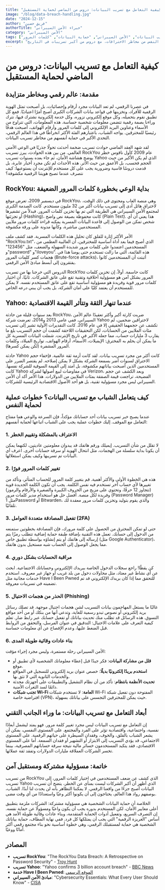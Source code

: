 ```yaml
---
title: "كيفية التعامل مع تسريب البيانات: دروس من الماضي لحماية المستقبل"
image: "/blog/data-breach-handling.jpg"
date: "2024-12-15"
author: "فريق حصين"
authorTitle: "خبراء الأمن السيبراني"
category: "الأمن السيبراني"
tags: ["تسريب البيانات", "الأمن السيبراني", "حماية البيانات", "كلمات المرور"]
excerpt: "دليل شامل للتعامل مع تسريب البيانات وحماية النفس من مخاطر الاختراقات، مع دروس من أكبر تسريبات في التاريخ."
---
```


# كيفية التعامل مع تسريب البيانات: دروس من الماضي لحماية المستقبل

## مقدمة: عالم رقمي ومخاطر متزايدة

في عصرنا الرقمي، لم تعد البيانات مجرد أرقام وإحصائيات، بل أصبحت تمثل الهوية الرقمية للأفراد، وتخزينها في قواعد بيانات الشركات الكبرى أصبح أمرًا اعتياديًا. فمع كل تطبيق نقوم بتحميله، وكل موقع إلكتروني نزوره، وكل خدمة إلكترونية نشترك فيها، نترك وراءنا بصمة رقمية تتضمن معلومات شخصية حساسة. هذه المعلومات، التي تتراوح من الأسماء وعناوين البريد الإلكتروني إلى كلمات المرور وأرقام الهواتف، أصبحت هدفًا رئيسيًا للمخترقين. يواجه الشباب، باعتبارهم الفئة الأكثر انخراطًا في هذا العالم الرقمي، التحدي الأكبر في حماية أنفسهم من مخاطر تسريب البيانات.

لقد شهد العقد الماضي حوادث تسريب ضخمة أحدثت تحولًا جذريًا في الوعي الأمني العالمي. من بين هذه الحوادث، يبرز تسريب RockYou عام 2009 كأول ناقوس خطر يوضح هشاشة الأمان، ثم جاء بعده بسنوات تسريب Yahoo الذي لم يكن الأكبر من حيث الحجم فحسب، بل الأعمق من حيث الأثر. هذه الأحداث لم تكن مجرد أخبار عابرة، بل قدمت دروسًا قاسية وضرورية يجب على كل مستخدم للإنترنت أن يستوعبها: كيف نتصرف عندما تصبح هويتنا الرقمية مكشوفة؟

## RockYou: بداية الوعي بخطورة كلمات المرور الضعيفة

في ديسمبر 2009، تعرض موقع RockYou، وهي منصة العاب ومحتوى في ذلك الوقت، لاختراق هائل أدى إلى تسريب بيانات أكثر من 32 مليون مستخدم. كانت الصدمة الكبرى لمجتمع الأمن السيبراني هي الطريقة التي تم بها تخزين كلمات المرور. فبدلاً من تشفيرها أو تجزئتها (Hashing)، كانت محفوظة بصيغة نص واضح (Plain Text). هذا يعني أن أي شخص تمكن من الوصول إلى قاعدة البيانات المسربة يمكنه قراءة كلمات مرور ملايين المستخدمين مباشرة، وكأنها مدونة على ورقة مكشوفة.

الأمر الأكثر إثارة للقلق كان تحليل هذه الكلمات المسربة. فقد كشف ملف "RockYou.txt"، الذي أصبح فيما بعد أداة أساسية للمخترقين، أن الغالبية العظمى من المستخدمين اعتمدوا على كلمات مرور شديدة السهولة والضعف، مثل "123456" و"password" و"iloveyou". هذه القائمة، التي ما زالت تستخدم حتى يومنا هذا في هجمات كسر كلمات المرور (Brute-force attacks)، أثبتت أن المستخدمين كانوا يفتقرون إلى أبسط مبادئ الأمن الرقمي.

الدروس التي خرجنا بها من تسريب RockYou كانت حاسمة. أولاً، إن تخزين كلمات المرور بشكل آمن هو مسؤولية أخلاقية وتقنية تقع على عاتق الشركات. ثانيًا، أن اختيار كلمات مرور قوية وفريدة هو مسؤولية أساسية تقع على عاتق المستخدم نفسه. لا يمكن للمستخدم أن يعتمد كليًا على أمان الشركة، بل يجب أن يبني درعه الخاص.

## Yahoo: عندما تنهار الثقة وتتأثر القيمة الاقتصادية

بعد سنوات قليلة من حادثة RockYou، ضربت كارثة أكبر وأكثر تعقيدًا عالم الأمن السيبراني. ففي عامي 2013 و2014، تعرضت شركة Yahoo لاختراقين ضخمين، لم تكشف عن حجمهما الحقيقي إلا في عام 2016. كانت التقديرات الأولية تشير إلى تسريب مئات الملايين من الحسابات، لكن التحقيقات اللاحقة كشفت أن حجم التسريب بلغ ما يقارب 3 مليارات حساب، مما جعله الأكبر في تاريخ الإنترنت. شملت البيانات المسربة كل ما يمكن أن يحلم به المخترق: الإيميلات، الأسماء، أرقام الهواتف، تواريخ الميلاد، وكلمات المرور المشفرة (لكن يمكن كسرها).

حادثة Yahoo كانت أكثر من مجرد تسريب بيانات. لقد كانت أزمة ثقة عالمية. فإخفاء حجم الاختراق لسنوات أضر بسمعة الشركة بشكل لا يمكن إصلاحه. لم يقتصر الضرر على المستخدمين الذين أصبحت بياناتهم مكشوفة، بل امتد إلى القيمة السوقية للشركة نفسها. كانت Yahoo في مفاوضات لبيع أصولها لشركة Verizon، وبعد الكشف عن حجم الفضيحة، تراجعت قيمة الصفقة بمئات الملايين من الدولارات. هذا الأمر أكد أن الأمن السيبراني ليس مجرد مسؤولية تقنية، بل هو أحد الأصول الاقتصادية الرئيسية للشركات.

## كيف يتعامل الشباب مع تسريب البيانات؟ خطوات عملية لحماية النفس

عندما يصبح خبر تسريب بيانات أحد حساباتك مؤكداً، فإن السرعة والوعي هما مفتاح التعامل مع الموقف. إليك خطوات عملية يجب على الشباب اتباعها لحماية أنفسهم:

### 1. الاعتراف بالمشكلة وتقييم الخطر

لا تقلل من شأن التسريب. إيميلك ورقم هاتفك قد يبدوان معلومتين عاديتين، لكنهما يمكن أن يكونا بداية سلسلة من الهجمات، مثل انتحال الهوية أو سرقة حسابات أخرى. اعرف أي البيانات تم تسريبها وكيف يمكن استغلالها.

### 2. تغيير كلمات المرور فورًا

هذه هي الخطوة الأولى والأكثر أهمية. قم بتغيير كلمة المرور للحساب المتأثر، وتأكد من تغييرها لأي حساب آخر تستخدم فيه نفس الكلمة. يجب أن تكون الكلمة الجديدة قوية (تتجاوز 12 حرفًا، وتحتوي على مزيج من الحروف الكبيرة والصغيرة والأرقام والرموز) وفريدة لكل منصة. أفضل حل هو استخدام مدير كلمات مرور (Password Manager) مثل 1Password أو Bitwarden، والذي يقوم بتوليد وتخزين كلمات مرور معقدة لك تلقائيًا.

### 3. تفعيل المصادقة متعددة العوامل (2FA)

حتى لو تمكن المخترق من الحصول على كلمة مرورك، فإن المصادقة بخطوتين ستمنعه من الدخول إلى حسابك. تعمل هذه التقنية بإضافة طبقة حماية إضافية تتطلب رمزًا يتم إرساله إلى هاتفك أو يتم إنشاؤه بواسطة تطبيق خاص (مثل Google Authenticator)، مما يجعل الوصول إلى الحساب شبه مستحيل بدون هاتفك.

### 4. مراقبة الحسابات بشكل دوري

كن يقظًا! راجع سجلات الدخول الخاصة ببريدك الإلكتروني وحساباتك الاجتماعية. ابحث عن أي نشاط غير معتاد، مثل محاولات دخول من بلد غريب أو جهاز غير معروف. استخدم خدمات مجانية مثل Have I Been Pwned للتحقق مما إذا كان بريدك الإلكتروني قد تم تضمينه في تسريبات معروفة.

### 5. الحذر من هجمات الاحتيال (Phishing)

غالبًا ما يستغل المهاجمون بيانات التسريب لشن هجمات احتيال موجهة. قد تصلك رسائل بريد إلكتروني أو نصوص تبدو رسمية للغاية، وتدعي أنها من بنكك أو من أحد مواقع التسوق. هذه الرسائل قد تطلب منك تحديث بياناتك أو تفعيل حسابك عبر رابط ضار. تعلم كيفية التعرف على علامات الاحتيال: التدقيق في عنوان المرسل، والتحقق من الروابط قبل الضغط عليها، وعدم الإفصاح عن أي معلومات حساسة.

### 6. بناء عادات وقائية طويلة المدى

الأمن السيبراني رحلة مستمرة، وليس مجرد إجراء مؤقت:

- **قلل من مشاركة البيانات**: فكر جيدًا قبل إعطاء معلوماتك الشخصية لأي تطبيق أو موقع.
- **استخدم بريدًا إلكترونيًا بديلًا**: خصص عنوان بريد إلكتروني للتسجيل في المواقع والخدمات الثانوية التي لا تثق بها.
- **تحديث الأنظمة بانتظام**: تأكد من أن نظام التشغيل والتطبيقات على أجهزتك محدثة دائمًا لسد الثغرات الأمنية.
- **تجنب شبكات Wi-Fi العامة**: لا تستخدم شبكات Wi-Fi المفتوحة دون تفعيل شبكة افتراضية خاصة (VPN)، حيث يمكن للمخترقين التجسس على بياناتك بسهولة.

## أبعاد التعامل مع تسريب البيانات: ما وراء الجانب التقني

إن التعامل مع تسريب البيانات ليس مجرد تغيير كلمة مرور. فهو يمتد ليشمل أبعادًا نفسية، واجتماعية، واقتصادية تؤثر على الفرد والمجتمع. على المستوى النفسي، يمكن أن يشعر الشباب بالقلق، والخوف، وفقدان السيطرة على حياتهم الرقمية. على المستوى الاجتماعي، قد يؤدي التسريب إلى الابتزاز أو التشهير أو فقدان السمعة. أما على المستوى الاقتصادي، فقد يتكبد المستخدمون خسائر مالية نتيجة سرقة حساباتهم المصرفية، بينما تخسر الشركات العملاقة مليارات الدولارات وتفقد ثقة عملائها.

## خاتمة: مسؤولية مشتركة ومستقبل آمن

من تسريب RockYou الذي كشف عن ضعف المستخدمين في اختيار كلمات المرور، إلى تسريب Yahoo الذي أظهر أن أكبر الشركات ليست بمنأى عن الخطر، يتضح أن تسريب البيانات أصبح جزءًا من واقعنا الرقمي. لا يمكننا التظاهر بأنه لن يحدث لنا أبدًا. الشباب، بوصفهم رواد هذا العالم، يحتاجون إلى أن يكونوا أكثر وعيًا واستعدادًا من أي وقت مضى.

الخلاصة أن حماية البيانات الشخصية هي مسؤولية مشتركة: الشركات ملزمة بتطبيق أعلى معايير الأمان، لكن المستخدم بدوره يجب أن يكون واعيًا ومسؤولًا عن حماية نفسه. إن التصرف السريع، وتفعيل أدوات الحماية المتقدمة، وبناء عادات وقائية طويلة الأمد هي أساس "الغريزة الرقمية" التي يجب أن يمتلكها كل فرد. ففي نهاية المطاف، حماية بياناتك الشخصية هي حماية لمستقبلك الرقمي، وهي خطوة أساسية نحو بناء مجتمع رقمي أكثر أمانًا ووعيًا.

## المصادر

- **تسريب RockYou**: "The RockYou Data Breach: A Retrospective on Password Security" - [Troy Hunt](https://www.troyhunt.com/rockyou-data-breach-retrospective/)
- **تسريب Yahoo**: "Yahoo confirms 3 billion account breach" - [BBC News](https://www.bbc.com/news/business-41484407)
- **خدمة Have I Been Pwned**: [الموقع الرسمي](https://haveibeenpwned.com/)
- **مبادئ الأمن السيبراني**: "Cybersecurity Essentials: What Every User Should Know" - [CISA](https://www.cisa.gov/cybersecurity-essentials)
